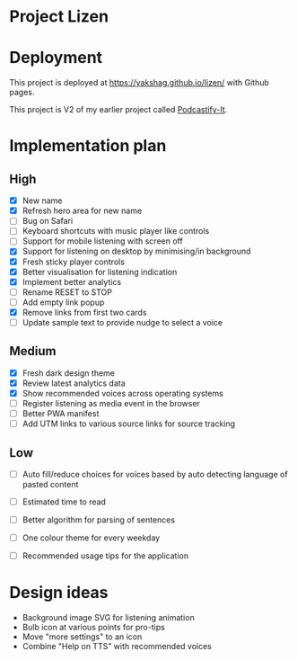 # Project Lizen


# Deployment
This project is deployed at https://yakshag.github.io/lizen/ with Github pages.

This project is V2 of my earlier project called [Podcastify-It](https://github.com/yakshaG/podcastify-it).

# Implementation plan
## High
- [x] New name
- [x] Refresh hero area for new name
- [ ] Bug on Safari
- [ ] Keyboard shortcuts with music player like controls
- [ ] Support for mobile listening with screen off
- [x] Support for listening on desktop by minimising/in background
- [x] Fresh sticky player controls
- [x] Better visualisation for listening indication
- [x] Implement better analytics
- [ ] Rename RESET to STOP
- [ ] Add empty link popup
- [x] Remove links from first two cards
- [ ] Update sample text to provide nudge to select a voice

## Medium
- [x] Fresh dark design theme
- [x] Review latest analytics data
- [x] Show recommended voices across operating systems
- [ ] Register listening as media event in the browser
- [ ] Better PWA manifest
- [ ] Add UTM links to various source links for source tracking

## Low
- [ ] Auto fill/reduce choices for voices based by auto detecting language of pasted content
- [ ] Estimated time to read
- [ ] Better algorithm for parsing of sentences
- [ ] One colour theme for every weekday
- [ ] Recommended usage tips for the application


# Design ideas
- Background image SVG for listening animation
- Bulb icon at various points for pro-tips
- Move "more settings" to an icon
- Combine "Help on TTS" with recommended voices
